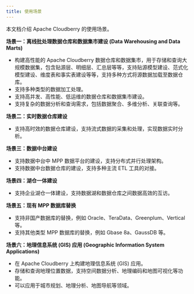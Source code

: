```yaml
---
title: 使用场景
---
```


本文档介绍 Apache Cloudberry 的使用场景。

**场景一：离线批处理数据仓库和数据集市建设 (Data Warehousing and Data Marts)**

- 构建高性能的 Apache Cloudberry 数据仓库和数据集市，用于存储和查询大规模数据集，包含贴源层、明细层、汇总层等等，支持贴源模型建设、范式化模型建设、维度表和事实表建设等等，支持多种方式将源数据加载至数据仓库。
- 支持多种类型的数据加工处理。
- 支持高并发、高性能、低运维的数据仓库和数据集市建设。
- 支持复杂的数据分析和查询需求，包括数据聚合、多维分析、关联查询等。

**场景二：实时数据仓库建设**

- 支持高时效的数据仓库建设，支持流式数据的采集和处理，实现数据实时分析。

**场景三：数据中台建设**

- 支持数据中台中 MPP 数据平台的建设，支持分布式并行处理架构。
- 支持数据中台数据仓库的建设，支持多种主流 ETL 工具的对接。

**场景四：湖仓一体建设**

- 支持企业湖仓一体建设，支持数据湖和数据仓库之间数据高效的互访。

**场景五：现有 MPP 数据库替换**

- 支持非国产数据库的替换，例如 Oracle、TeraData、Greenplum、Vertical 等。
- 支持其他类型 MPP 数据库的替换，例如 Gbase 8a、GaussDB 等。

**场景六：地理信息系统 (GIS) 应用 (Geographic Information System Applications)**

- 在 Apache Cloudberry 上构建地理信息系统 (GIS) 应用。
- 存储和查询地理位置数据，支持空间数据分析、地理编码和地图可视化等功能。
- 可以应用于城市规划、地理分析、地图导航等领域。
